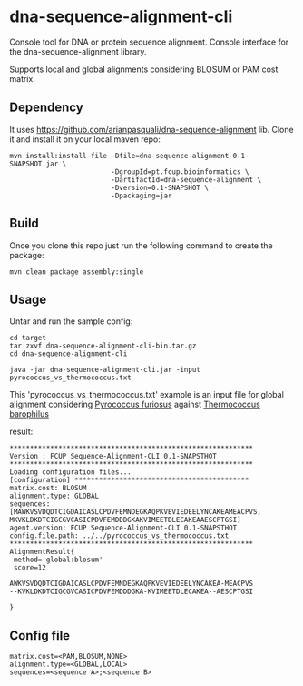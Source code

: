 dna-sequence-alignment-cli
==========================

Console tool for DNA or protein sequence alignment.
Console interface for the dna-sequence-alignment library.

Supports local and global alignments considering BLOSUM or PAM cost matrix.

Dependency
----------
It uses https://github.com/arianpasquali/dna-sequence-alignment lib.
Clone it and install it on your local maven repo:

    mvn install:install-file -Dfile=dna-sequence-alignment-0.1-SNAPSHOT.jar \
                             -DgroupId=pt.fcup.bioinformatics \
                             -DartifactId=dna-sequence-alignment \
                             -Dversion=0.1-SNAPSHOT \
                             -Dpackaging=jar

Build
-----
Once you clone this repo just run the following command to create the package:

    mvn clean package assembly:single

Usage
-----
Untar and run the sample config:

    cd target
    tar zxvf dna-sequence-alignment-cli-bin.tar.gz
    cd dna-sequence-alignment-cli

    java -jar dna-sequence-alignment-cli.jar -input pyrococcus_vs_thermococcus.txt

This 'pyrococcus_vs_thermococcus.txt' example is an input file for global alignment considering [Pyrococcus furiosus](http://www.ncbi.nlm.nih.gov/protein/499322557) against [Thermococcus barophilus](http://www.ncbi.nlm.nih.gov/protein/503232942)

result:

    ************************************************************
    Version : FCUP Sequence-Alignment-CLI 0.1-SNAPSTHOT
    ************************************************************
    Loading configuration files...
    [configuration] *******************************************
    matrix.cost: BLOSUM
    alignment.type: GLOBAL
    sequences: [MAWKVSVDQDTCIGDAICASLCPDVFEMNDEGKAQPKVEVIEDEELYNCAKEAMEACPVS, MKVKLDKDTCIGCGVCASICPDVFEMDDDGKAKVIMEETDLECAKEAAESCPTGSI]
    agent.version: FCUP Sequence-Alignment-CLI 0.1-SNAPSTHOT
    config.file.path: ../../pyrococcus_vs_thermococcus.txt
    ************************************************************
    AlignmentResult{
     method='global:blosum'
     score=12

    AWKVSVDQDTCIGDAICASLCPDVFEMNDEGKAQPKVEVIEDEELYNCAKEA-MEACPVS
    --KVKLDKDTCIGCGVCASICPDVFEMDDDGKA-KVIMEETDLECAKEA--AESCPTGSI

    }

Config file
------------
    matrix.cost=<PAM,BLOSUM,NONE>
    alignment.type=<GLOBAL,LOCAL>
    sequences=<sequence A>;<sequence B>
